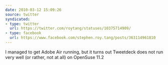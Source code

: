 ```yaml
---
date: 2010-03-12 15:09:26
source: twitter
syndicated:
- type: twitter
  url: https://twitter.com/roytang/statuses/10375714909/
- type: facebook
  url: https://www.facebook.com/stephen.roy.tang/posts/363114961810
---
```


I managed to get Adobe Air running, but it turns out Tweetdeck does not run very well (or rather, not at all) on OpenSuse 11.2